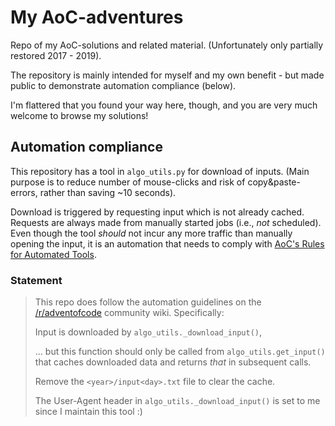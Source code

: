 # My AoC-adventures
Repo of my AoC-solutions and related material. (Unfortunately only partially restored 2017 - 2019).

The repository is mainly intended for myself and my own benefit - but made public to demonstrate automation compliance (below).

I'm flattered that you found your way here, though, and you are very much welcome to browse my solutions!

## Automation compliance
This repository has a tool in `algo_utils.py` for download of inputs. (Main purpose is to reduce number of mouse-clicks and risk of copy&paste-errors, rather than saving ~10 seconds).

Download is triggered by requesting input which is not already cached. Requests are always made from manually started jobs (i.e., *not* scheduled). Even though the tool *should* not incur any more traffic than manually opening the input, it is an automation that needs to comply with [AoC's Rules for Automated Tools](https://www.reddit.com/r/adventofcode/wiki/faqs/automation).

### Statement

> This repo does follow the automation guidelines on the [/r/adventofcode](https://www.reddit.com/r/adventofcode/wiki/faqs/automation) community wiki. Specifically:
>
> Input is downloaded by `algo_utils._download_input()`,
>
> ... but this function should only be called from `algo_utils.get_input()` that caches downloaded data and returns *that* in subsequent calls.
>
> Remove the `<year>/input<day>.txt` file to clear the cache.
>
> The User-Agent header in `algo_utils._download_input()` is set to me since I maintain this tool :)

